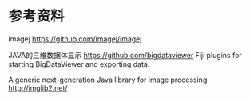 
# 参考资料

imagej
https://github.com/imagej/imagej

JAVA的三维数据体显示
https://github.com/bigdataviewer
Fiji plugins for starting BigDataViewer and exporting data.

A generic next-generation Java library for image processing 
http://imglib2.net/
